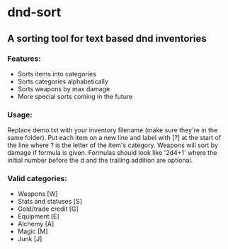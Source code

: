 # dnd-sort

## A sorting tool for text based dnd inventories

### Features:

* Sorts items into categories
* Sorts categories alphabetically
* Sorts weapons by max damage
* More special sorts coming in the future

### Usage:

Replace demo.txt with your inventory filename (make sure they're in the same folder). Put each item on a new line and
label with [?] at the start of the line where ? is the letter of the item's category. Weapons will sort by damage if formula is given. Formulas should look like '2d4+1' where the initial number before the d and the trailing addition are optional.

### Valid categories:

* Weapons [W]
* Stats and statuses [S]
* Gold/trade credit [G]
* Equipment [E]
* Alchemy [A]
* Magic [M]
* Junk [J]